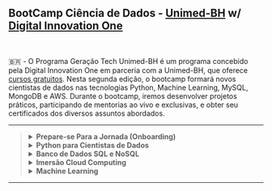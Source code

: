 ## BootCamp Ciência de Dados - [Unimed-BH](http://www.unimedbh.com.br/) w/ [Digital Innovation One](https://www.dio.me/)

<br>

:brazil: - O Programa Geração Tech Unimed-BH é um programa concebido pela Digital Innovation One em parceria com a Unimed-BH, que oferece [cursos gratuitos](https://web.dio.me/track/geracao-tech-unimed-bh-ciencia-de-dados). Nesta segunda edição, o bootcamp formará novos cientistas de dados nas tecnologias Python, Machine Learning, MySQL, MongoDB e AWS. Durante o bootcamp, iremos desenvolver projetos práticos, participando de mentorias ao vivo e exclusivas, 
e obter seu certificados dos diversos assuntos abordados.
<br>

----

<blockquote>
<details>
  <summary><strong>Prepare-se Para a Jornada (Onboarding)</strong></summary><br />
    
  - [x] Boas-vindas: Geração Tech Unimed BH
  - [x] Aula Inaugural
  - [x] Conheça as Oportunidades da DIO
  - [x] Seja Protagonista nesse Bootcamp
  - [x] Introodução ao Git e GitHub
  - [x] Como Entregar seu Desafio de Projeto
  - [x] <b>Desafio</b> : Criando o Repositório para compartilhar Seu Progresso
 
    <br />
</details>
 <details>
  <summary><strong>Python para Cientistas de Dados</strong></summary><br />

  - [x] Ambiente de Desenvolvimento e Primeiros Passos
  - [x] Conhecendo a Linguagem de Programação Python
  - [x] Tipos de Operadores com Python
  - [x] Estrutras Condicionais e de Repetição em Python
  - [x] Manipulação de Strings com Python
  - [x] <b>Desafio de Código</b> : Desafios Iniciais Py - Unimed-BH
  - [ ] [<b>Desafio de Projeto</b> : Análise de dados com Python e Pandas](link-do-repositorio)
  - [ ] Trabalhando com Listas em Python
  - [ ] Conhecendo Tuplas em Python
  - [ ] Explorando Conjuntos em Python
  - [ ] Aprendendo a Utilizar Dicionários em Python
  - [ ] Dominando Funções em Python
  - [ ] Fundamentos de ETL (Extract, Transform, Load) em Python
  - [ ] Introdução à Programação Orientada a Objetos (POO) em Python
  - [ ] Aprendendo o Conceito de Herança em Python
  - [ ] Aplicando Encapsulamento em Python
  - [ ] Conhecendo Polimorfismo em Python
  - [ ] <b>Desafio de Código</b> : Desafios Intermediários Py - Unimed-BH
  - [ ] [<b>Desafio de Projeto</b> : Descomplicando a Criação de Pacotes de Processamento de Imagens em Python](link-do-repositorio)
  - [ ] [<b>Desafio de Projeto</b> : Criando Modelos com Python e Machine Learning para Prever a Evolução do COVID-19 no Brasil](link-do-repositorio)

    <br />
 </details>
 <details>
  <summary><strong>Banco de Dados SQL e NoSQL</strong></summary><br />

  - [x] Introdução a Banco de Dados
  - [x] Sistemas de Gerenciamento de Banco de Dados
  - [x] Modelagem de Dados para Banco de Dados
  - [x] Arquitetura de Banco de Dados
  - [x] Fundamentos de Modelagem e Projeto de Dados
  - [x] Modelo de Entidade Relacionamento com Banco de Dados
  - [x] Modelo de Relacionamento de Entidade Aprimorado com Banco de Dados
  - [x] [<b>Desafio</b> : Refinando um Projeto Conceitual de Banco de Dados - E-COMMERCE](https://github.com/VitorFran1337/dio-db-e_commerce)
  - [x] [<b>Desafio de Projeto</b> : Construindo um Esquema Conceitual para Banco de Dados](https://github.com/VitorFran1337/dio-unimed-workshop)
  - [x] Modelo Relacional e Mapeamento Relacional com Banco de Dados
  - [x] Primeiros Passos com SQL
  - [x] Explorando Queries com SQL
  - [x] Criando Queries com Funções e Cláusulas de Agrupamento
  - [x] Agrupando Registros e Tabelas com Join Statement
  - [ ] [<b>Desafio de Projeto</b> : Construindo seu Primeiro Projeto Lógico com Banco de Dados](https://github.com/VitorFran1337/dio-db-e_commerce)
  - [ ] [<b>Desafio de Projeto</b> : Construa um Projeto Lógico de Banco de Dados do Zero](https://github.com/VitorFran1337/dio-unimed-workshop)
  - [x] Introdução ao MongoDB e Banco de Dados NoSQL
  
    <br />
  </details>
  <details>
  <summary><strong>Imersão Cloud Computing</strong></summary><br />
 
  - [ ] Primeiros Passos com AWS
  - [ ] [<b>Desafio de Projeto</b> : Boas Práticas com DynamoDB](link-do-repositorio)
  - [ ] Desenvolvendo Soluções Serverless na AWS
  - [ ] Introdução à Engenharia de Dados na AWS
  - [ ] Imersão ao Ecossistema Cloud Data AWS
  - [ ] [<b>Desafio de Projeto</b> : Explorando Dados Demográficos com Serviços de Big Data na AWS](link-do-repositorio)

    <br />
  </details>
   <details>
  <summary><strong>Machine Learning</strong></summary><br />

  - [ ] Linguagens de Programação para Machine Learning
  - [ ] Python para Machine Learning
  - [ ] R para Machine Learning
  - [ ] Entendendo Machine Learning com Amazon SageMaker
  - [ ] [<b>Desafio de Projeto</b> : Treinamento de Redes Neurais com Transfer Learning
  
    <br />
  </details>
  </blockquote>
  
  ----
